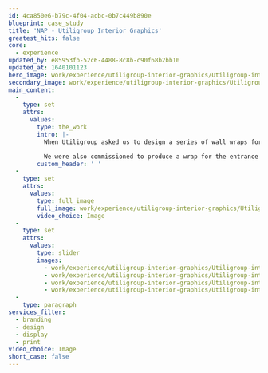 ```yaml
---
id: 4ca850e6-b79c-4f04-acbc-0b7c449b890e
blueprint: case_study
title: 'NAP - Utiligroup Interior Graphics'
greatest_hits: false
core:
  - experience
updated_by: e85953fb-52c6-4488-8c8b-c90f68b2bb10
updated_at: 1640101123
hero_image: work/experience/utiligroup-interior-graphics/Utiligroup-interior-graphics2.jpg
secondary_image: work/experience/utiligroup-interior-graphics/Utiligroup-interior-graphics.jpg
main_content:
  -
    type: set
    attrs:
      values:
        type: the_work
        intro: |-
          When Utiligroup asked us to design a series of wall wraps for their meeting rooms, we created a concept inspired by technology and forward thinking. Utiligroup liked the idea so much that they named the three meeting rooms Cloud, Computer and Internet. 

          We were also commissioned to produce a wrap for the entrance to the Utiligroup premises, which gave us us the chance to create an impactful and memorable welcome wall. For this design, we used a mix of contemporary fonts and bold, captivating colours - all of which are a true reflection of Utiligroup’s bold brand identity.
        custom_header: ' '
  -
    type: set
    attrs:
      values:
        type: full_image
        full_image: work/experience/utiligroup-interior-graphics/Utiligroup-interior-graphics3.jpg
        video_choice: Image
  -
    type: set
    attrs:
      values:
        type: slider
        images:
          - work/experience/utiligroup-interior-graphics/Utiligroup-interior-graphics4.jpg
          - work/experience/utiligroup-interior-graphics/Utiligroup-interior-graphics.jpg
          - work/experience/utiligroup-interior-graphics/Utiligroup-interior-graphics5.jpg
          - work/experience/utiligroup-interior-graphics/Utiligroup-interior-graphics7.jpg
  -
    type: paragraph
services_filter:
  - branding
  - design
  - display
  - print
video_choice: Image
short_case: false
---
```

